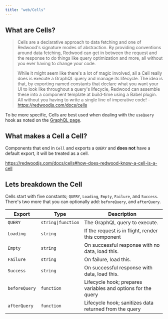 ```yaml
---
title: "web/Cells"
---
```


## What are Cells?

> Cells are a declarative approach to data fetching and one of Redwood's signature modes of abstraction. By providing conventions around data fetching, Redwood can get in between the request and the response to do things like query optimization and more, all without you ever having to change your code.
>
> While it might seem like there's a lot of magic involved, all a Cell really does is execute a GraphQL query and manage its lifecycle. The idea is that, by exporting named constants that declare what you want your UI to look like throughout a query's lifecycle, Redwood can assemble these into a component template at build-time using a Babel plugin. All without you having to write a single line of imperative code! - <https://redwoodjs.com/docs/cells>

To be more specific, Cells are best used when dealing with the `useQuery` hook as noted on the [GraphQL page](/docs/api/graphql#client-side).

## What makes a Cell a Cell?

Components that end in `Cell` and exports a `QUERY` and **does not** have a default export, it will be treated as a cell.

<https://redwoodjs.com/docs/cells#how-does-redwood-know-a-cell-is-a-cell>

## Lets breakdown the Cell

Cells start with five constants; `QUERY`, `Loading`, `Empty`, `Failure`, and `Success`. There's two more that you can optionally add: `beforeQuery`, and `afterQuery`.

| Export        | Type               | Description                                                  |
| ------------- | ------------------ | ------------------------------------------------------------ |
| `QUERY`       | `string\|function` | The GraphQL query to execute.                                |
| `Loading`     | `string`           | If the request is in flight, render this component           |
| `Empty`       | `string`           | On successful response with no data, load this.              |
| `Failure`     | `string`           | On failure, load this.                                       |
| `Success`     | `string`           | On successful response with data, load this.                 |
| `beforeQuery` | `function`         | Lifecycle hook; prepares variables and options for the query |
| `afterQuery`  | `function`         | Lifecycle hook; sanitizes data returned from the query       |
